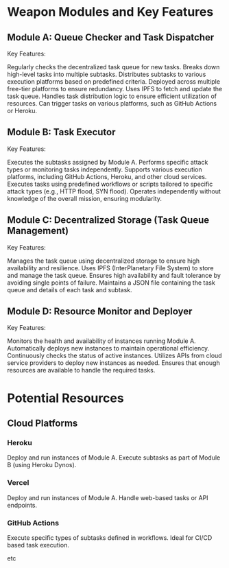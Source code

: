 # Weapon Modules and Key Features

## Module A: Queue Checker and Task Dispatcher

Key Features:

Regularly checks the decentralized task queue for new tasks.
Breaks down high-level tasks into multiple subtasks.
Distributes subtasks to various execution platforms based on predefined criteria.
Deployed across multiple free-tier platforms to ensure redundancy.
Uses IPFS to fetch and update the task queue.
Handles task distribution logic to ensure efficient utilization of resources.
Can trigger tasks on various platforms, such as GitHub Actions or Heroku.

## Module B: Task Executor

Key Features:

Executes the subtasks assigned by Module A.
Performs specific attack types or monitoring tasks independently.
Supports various execution platforms, including GitHub Actions, Heroku, and other cloud services.
Executes tasks using predefined workflows or scripts tailored to specific attack types (e.g., HTTP flood, SYN flood).
Operates independently without knowledge of the overall mission, ensuring modularity.

## Module C: Decentralized Storage (Task Queue Management)

Key Features:

Manages the task queue using decentralized storage to ensure high availability and resilience.
Uses IPFS (InterPlanetary File System) to store and manage the task queue.
Ensures high availability and fault tolerance by avoiding single points of failure.
Maintains a JSON file containing the task queue and details of each task and subtask.

## Module D: Resource Monitor and Deployer

Key Features:

Monitors the health and availability of instances running Module A.
Automatically deploys new instances to maintain operational efficiency.
Continuously checks the status of active instances.
Utilizes APIs from cloud service providers to deploy new instances as needed.
Ensures that enough resources are available to handle the required tasks.

# Potential Resources

## Cloud Platforms

### Heroku

Deploy and run instances of Module A.
Execute subtasks as part of Module B (using Heroku Dynos).

### Vercel

Deploy and run instances of Module A.
Handle web-based tasks or API endpoints.

### GitHub Actions

Execute specific types of subtasks defined in workflows.
Ideal for CI/CD based task execution.

etc

